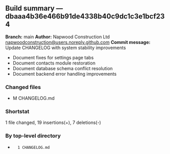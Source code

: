 ## Build summary — dbaaa4b36e466b91de4338b40c9dc1c3e1bcf234

**Branch:** main **Author:** Napwood Construction Ltd <napwoodconstruction@users.noreply.github.com>
**Commit message:** Update CHANGELOG with system stability improvements

- Document fixes for settings page tabs
- Document contacts module restoration
- Document database schema conflict resolution
- Document backend error handling improvements

### Changed files

- M CHANGELOG.md

### Shortstat

1 file changed, 19 insertions(+), 7 deletions(-)

### By top-level directory

-       1 CHANGELOG.md
